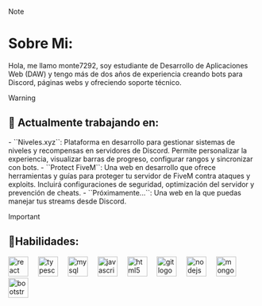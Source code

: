 > [!NOTE]
> <h1 align="left">Sobre Mi:</h1>
> <p align="left">Hola, me llamo monte7292, soy estudiante de Desarrollo de Aplicaciones Web (DAW) y tengo más de dos años de experiencia creando bots para Discord, páginas webs y ofreciendo soporte técnico.</p>
> 

> [!WARNING]  
> <h2 align="left">👷 Actualmente trabajando en:</h2> 
> - ``Niveles.xyz``: Plataforma en desarrollo para gestionar sistemas de niveles y recompensas en servidores de Discord. Permite personalizar la experiencia, visualizar barras de progreso, configurar rangos y sincronizar con bots.  
> - ``Protect FiveM``: Una web en desarrollo que ofrece herramientas y guías para proteger tu servidor de FiveM contra ataques y exploits. Incluirá configuraciones de seguridad, optimización del servidor y prevención de cheats.
> - ``Próximamente...``: Una web en la que puedas manejar tus streams desde Discord.  

> [!IMPORTANT]
> <h2 align="left">🚀Habilidades:</h2>
> <div align="left">
>   <img src="https://cdn.jsdelivr.net/gh/devicons/devicon/icons/react/react-original.svg" height="40" alt="react logo"  />
>   <img width="12" />
>   <img src="https://cdn.jsdelivr.net/gh/devicons/devicon/icons/typescript/typescript-original.svg" height="40" alt="typescript logo"  />
>   <img width="12" />
>   <img src="https://cdn.jsdelivr.net/gh/devicons/devicon/icons/mysql/mysql-original.svg" height="40" alt="mysql logo"  />
>   <img width="12" />
>   <img src="https://cdn.jsdelivr.net/gh/devicons/devicon/icons/javascript/javascript-original.svg" height="40" alt="javascript logo"  />
>   <img width="12" />
>   <img src="https://cdn.jsdelivr.net/gh/devicons/devicon/icons/html5/html5-original.svg" height="40" alt="html5 logo"  />
>   <img width="12" />
>   <img src="https://cdn.jsdelivr.net/gh/devicons/devicon/icons/git/git-original.svg" height="40" alt="git logo"  />
>   <img width="12" />
>   <img src="https://cdn.jsdelivr.net/gh/devicons/devicon/icons/nodejs/nodejs-original.svg" height="40" alt="nodejs logo"  />
>   <img width="12" />
>   <img src="https://cdn.jsdelivr.net/gh/devicons/devicon/icons/mongodb/mongodb-original.svg" height="40" alt="mongodb logo"  />
>   <img width="12" />
>   <img src="https://cdn.jsdelivr.net/gh/devicons/devicon/icons/bootstrap/bootstrap-original.svg" height="40" alt="bootstrap logo"  />
>   <img width="12" />
> </div>

